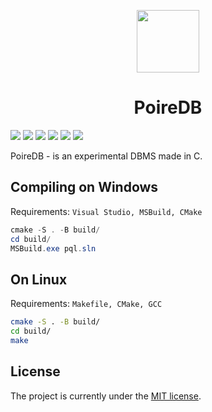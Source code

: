 <p align="center"><img width="100" src="https://avatars.githubusercontent.com/u/97557785?s=400&u=dcd5c22a819e9ea281aff71005524ffa181ae7f0&v=4"></img></p>
<h1 align="center"> PoireDB </h1>

![](https://github.com/poiredb/poiredb/workflows/Windows/badge.svg)
![](https://github.com/poiredb/poiredb/workflows/Ubuntu/badge.svg)
![](https://github.com/poiredb/poiredb/workflows/MacOS/badge.svg)
![](https://img.shields.io/github/license/poiredb/poiredb)
![](https://img.shields.io/tokei/lines/github/poiredb/poiredb)
![](https://img.shields.io/github/commit-activity/w/poiredb/poiredb)

PoireDB - is an experimental DBMS made in C.

## Compiling on Windows
Requirements: `Visual Studio, MSBuild, CMake`
```powershell
cmake -S . -B build/
cd build/
MSBuild.exe pql.sln
```

## On Linux
Requirements: `Makefile, CMake, GCC`
```bash
cmake -S . -B build/
cd build/
make
```

## License
The project is currently under the [MIT license](https://github.com/PoireDB/PoireDB/blob/master/LICENSE).